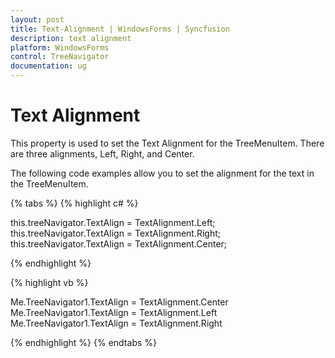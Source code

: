 ```yaml
---
layout: post
title: Text-Alignment | WindowsForms | Syncfusion
description: text alignment
platform: WindowsForms
control: TreeNavigator 
documentation: ug
---
```


# Text Alignment

This property is used to set the Text Alignment for the TreeMenuItem. There are three alignments, Left, Right, and Center.

The following code examples allow you to set the alignment for the text in the TreeMenuItem.

{% tabs %}
{% highlight c# %}

this.treeNavigator.TextAlign = TextAlignment.Left;
this.treeNavigator.TextAlign = TextAlignment.Right;
this.treeNavigator.TextAlign = TextAlignment.Center;

{% endhighlight %}

{% highlight vb %}

Me.TreeNavigator1.TextAlign = TextAlignment.Center
Me.TreeNavigator1.TextAlign = TextAlignment.Left
Me.TreeNavigator1.TextAlign = TextAlignment.Right

{% endhighlight %}
{% endtabs %}
